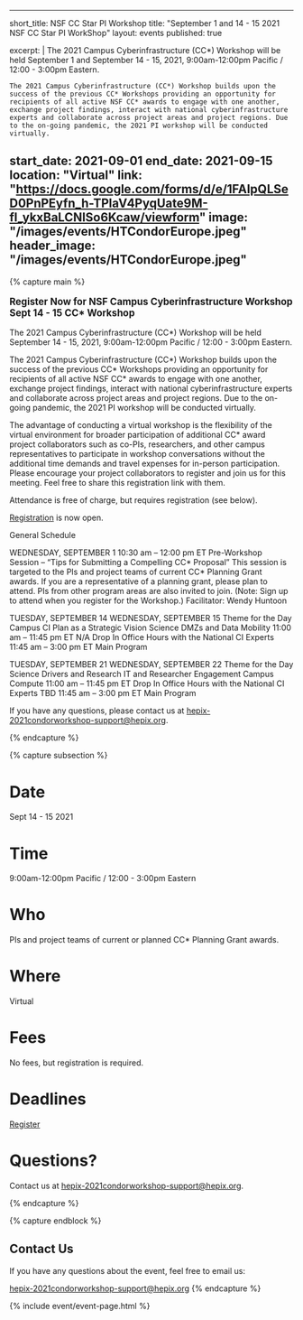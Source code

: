 
---
short_title: NSF CC Star PI Workshop 
title: "September 1 and 14 - 15 2021 NSF CC Star PI WorkShop"
layout: events
published: true

excerpt: |
   The 2021 Campus Cyberinfrastructure (CC*) Workshop will be held September 1 and September 14 - 15, 2021, 9:00am-12:00pm Pacific / 12:00 - 3:00pm Eastern.
    
    The 2021 Campus Cyberinfrastructure (CC*) Workshop builds upon the success of the previous CC* Workshops providing an opportunity for recipients of all active NSF CC* awards to engage with one another, exchange project findings, interact with national cyberinfrastructure experts and collaborate across project areas and project regions. Due to the on-going pandemic, the 2021 PI workshop will be conducted virtually.  

   
start_date: 2021-09-01
end_date: 2021-09-15
location: "Virtual"
link: "https://docs.google.com/forms/d/e/1FAIpQLSeD0PnPEyfn_h-TPlaV4PyqUate9M-fI_ykxBaLCNISo6Kcaw/viewform"
image: "/images/events/HTCondorEurope.jpeg"
header_image: "/images/events/HTCondorEurope.jpeg"
---

{% capture main %}

<p style="font-size: larger; font-weight: bold;">Register Now for NSF Campus Cyberinfrastructure Workshop Sept 14 - 15 CC* Workshop</p>


The 2021 Campus Cyberinfrastructure (CC*) Workshop will be held September 14 - 15, 2021, 9:00am-12:00pm Pacific / 12:00 - 3:00pm Eastern.
    
The 2021 Campus Cyberinfrastructure (CC*) Workshop builds upon the success of the previous CC* Workshops providing an opportunity for recipients of all active NSF CC* awards to engage with one another, exchange project findings, interact with national cyberinfrastructure experts and collaborate across project areas and project regions. Due to the on-going pandemic, the 2021 PI workshop will be conducted virtually.  


The advantage of conducting a virtual workshop is the flexibility of the virtual environment for broader participation of additional CC* award project collaborators such as co-PIs, researchers, and other campus representatives to participate in workshop conversations without the additional time demands and travel expenses for in-person participation.   Please encourage your project collaborators to register and join us for this meeting.  Feel free to share this registration link with them.     
   
Attendance is free of charge, but requires registration (see below).

[Registration](https://docs.google.com/forms/d/e/1FAIpQLSeD0PnPEyfn_h-TPlaV4PyqUate9M-fI_ykxBaLCNISo6Kcaw/viewform) is now open. 

General Schedule

WEDNESDAY, SEPTEMBER 1
10:30 am – 12:00 pm ET	Pre-Workshop Session – “Tips for Submitting a Compelling CC* Proposal” 
This session is targeted to the PIs and project teams of current CC* Planning Grant awards. If you are a representative of a planning grant, please plan to attend. PIs from other program areas are also invited to join. (Note: Sign up to attend when you register for the Workshop.)
Facilitator: Wendy Huntoon


TUESDAY, SEPTEMBER 14	WEDNESDAY, SEPTEMBER 15
Theme for the Day	Campus CI Plan as a Strategic Vision	Science DMZs and Data Mobility
11:00 am – 11:45 pm ET	N/A	Drop In Office Hours with the National CI Experts
11:45 am – 3:00 pm ET	Main Program

TUESDAY, SEPTEMBER 21	WEDNESDAY, SEPTEMBER 22
Theme for the Day	Science Drivers and Research IT and Researcher Engagement	Campus Compute
11:00 am – 11:45 pm ET	Drop In Office Hours with the National CI Experts	TBD
11:45 am – 3:00 pm ET	Main Program


If you have any questions, please contact us at <hepix-2021condorworkshop-support@hepix.org>.


{% endcapture %}


{% capture subsection %}
# Date

Sept 14 - 15 2021

# Time

9:00am-12:00pm Pacific / 12:00 - 3:00pm Eastern

# Who 

PIs and project teams of current or planned CC* Planning Grant awards.

 
# Where

Virtual 


# Fees

No fees, but registration is required.

# Deadlines
[Register](https://docs.google.com/forms/d/e/1FAIpQLSeD0PnPEyfn_h-TPlaV4PyqUate9M-fI_ykxBaLCNISo6Kcaw/viewform) 


# Questions?

Contact us at <hepix-2021condorworkshop-support@hepix.org>. 

{% endcapture %}

{% capture endblock %}
## Contact Us


If you have any questions about the event, feel free to email us:

<hepix-2021condorworkshop-support@hepix.org>
{% endcapture %}

{% include event/event-page.html %}




